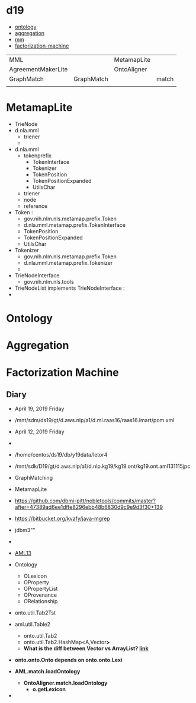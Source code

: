 # d19

- [ontology](#ontology)
- [aggregation](#aggregation)
- [mm](MetamapLite)
- [factorization-machine](#factorization-machine)


| | | | | 
|-|-|-|-|
| MML | | MetamapLite | | 
|  AgreementMakerLite | | OntoAligner | | 
| GraphMatch | GraphMatch | | match |
| |   | |       | 
 



# MetamapLite


- TrieNode
- d.nla.mml
    - triener
    -        
- d.nla.mml
    - tokenprefix
        - TokenInterface
        - Tokenizer
        - TokenPosition
        - TokenPositionExpanded
        - UtilsChar
    - triener
    - node
    - reference
- Token : 
    - gov.nih.nlm.nls.metamap.prefix.Token
    - d.nla.mml.metamap.prefix.TokenInterface
    - TokenPosition
    - TokenPositionExpanded
    - UtilsChar
- Tokenizer 
    - gov.nih.nlm.nls.metamap.prefix.Token
    - d.nla.mml.metamap.prefix.Tokenizer
    - 
- TrieNodeInterface 
    - gov.nih.nlm.nls.tools
- TrieNodeList implements TrieNodeInterface : 
- 

# Ontology

# Aggregation

# Factorization Machine

## Diary


- April 19, 2019 Friday
- /mnt/sdm/ds19/gt/d.aws.nlp/a1/d.ml.raas16/raas16.lmart/pom.xml
- April 12, 2019 Friday
-  
- /home/centos/ds19/db/y19data/letor4
- /mnt/sdk/D19/gt/d.aws.nlp/a1/d.nlp.kg19/kg19.ont/kg19.ont.aml131115jpc
- GraphMatching
- MetamapLite
- https://github.com/dbmi-pitt/nobletools/commits/master?after=47389ad6ee1dffe8296ebb48b6830d9c9e9d3f30+139
- https://bitbucket.org/kvafy/java-mgrep
- jdbm3""
- 
- [AML13](http://disi.unitn.it/~p2p/RelatedWork/Matching/Feriae_AgreementMakerLight13.pdf)
- Ontology
    - OLexicon
    - OProperty
    - OPropertyList
    - OProvenance
    - ORelationship

- onto.util.Tab2Tst
- aml.util.Table2
	- onto.util.Tab2
	- onto.util.Tab2.HashMap<A,Vector<B>> 
	- What is the diff between Vector vs ArrayList? [link](https://www.geeksforgeeks.org/vector-vs-arraylist-java/)
- onto.onto.Onto depends on onto.onto.Lexi
- AML.match.loadOntology
	- OntoAligner.match.loadOntology
		- o.getLexicon 
- 







